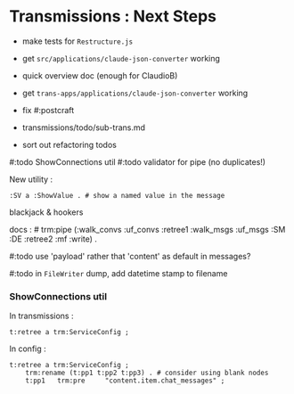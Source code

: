 # Transmissions : Next Steps

* make tests for `Restructure.js`
* get `src/applications/claude-json-converter` working
* quick overview doc (enough for ClaudioB)
* get `trans-apps/applications/claude-json-converter` working
* fix #:postcraft

* transmissions/todo/sub-trans.md

* sort out refactoring todos

#:todo ShowConnections util
#:todo validator for pipe (no duplicates!)

New utility :
```turtle
:SV a :ShowValue . # show a named value in the message
```


blackjack & hookers

docs : # trm:pipe (:walk_convs :uf_convs  :retree1  :walk_msgs :uf_msgs :SM :DE :retree2  :mf :write) .

#:todo use 'payload' rather that 'content' as default in messages?

#:todo in `FileWriter` dump, add datetime stamp to filename

### ShowConnections util

In transmissions :
```turtle
t:retree a trm:ServiceConfig ;
```
In config :

```turtle
t:retree a trm:ServiceConfig ;
    trm:rename (t:pp1 t:pp2 t:pp3) . # consider using blank nodes
    t:pp1   trm:pre     "content.item.chat_messages" ;
```
